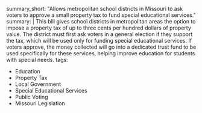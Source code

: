 summary_short: "Allows metropolitan school districts in Missouri to ask voters to approve a small property tax to fund special educational services."
summary: |
  This bill gives school districts in metropolitan areas the option to impose a property tax of up to three cents per hundred dollars of property value. The district must first ask voters in a general election if they support the tax, which will be used only for funding special educational services. If voters approve, the money collected will go into a dedicated trust fund to be used specifically for these services, helping improve education for students with special needs.
tags:
  - Education
  - Property Tax
  - Local Government
  - Special Educational Services
  - Public Voting
  - Missouri Legislation
